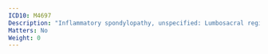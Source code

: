 ```yaml
---
ICD10: M4697
Description: "Inflammatory spondylopathy, unspecified: Lumbosacral region"
Matters: No
Weight: 0
---
```

